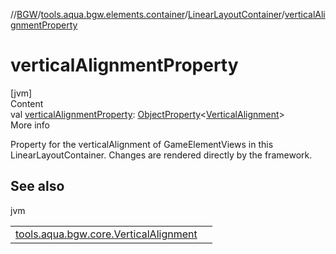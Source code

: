 //[BGW](../../../index.md)/[tools.aqua.bgw.elements.container](../index.md)/[LinearLayoutContainer](index.md)/[verticalAlignmentProperty](vertical-alignment-property.md)



# verticalAlignmentProperty  
[jvm]  
Content  
val [verticalAlignmentProperty](vertical-alignment-property.md): [ObjectProperty](../../tools.aqua.bgw.observable/-object-property/index.md)<[VerticalAlignment](../../tools.aqua.bgw.core/-vertical-alignment/index.md)>  
More info  


Property for the verticalAlignment of GameElementViews in this LinearLayoutContainer. Changes are rendered directly by the framework.



## See also  
  
jvm  
  
| | |
|---|---|
| <a name="tools.aqua.bgw.elements.container/LinearLayoutContainer/verticalAlignmentProperty/#/PointingToDeclaration/"></a>[tools.aqua.bgw.core.VerticalAlignment](../../tools.aqua.bgw.core/-vertical-alignment/index.md)| <a name="tools.aqua.bgw.elements.container/LinearLayoutContainer/verticalAlignmentProperty/#/PointingToDeclaration/"></a>|
  
  



